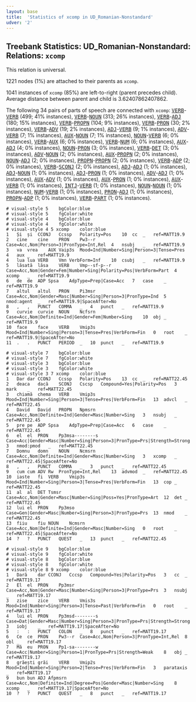 ```yaml
---
layout: base
title:  'Statistics of xcomp in UD_Romanian-Nonstandard'
udver: '2'
---
```


## Treebank Statistics: UD_Romanian-Nonstandard: Relations: `xcomp`

This relation is universal.

1221 nodes (1%) are attached to their parents as `xcomp`.

1041 instances of `xcomp` (85%) are left-to-right (parent precedes child).
Average distance between parent and child is 3.62407862407862.

The following 34 pairs of parts of speech are connected with `xcomp`: <tt><a href="ro_nonstandard-pos-VERB.html">VERB</a></tt>-<tt><a href="ro_nonstandard-pos-VERB.html">VERB</a></tt> (499; 41% instances), <tt><a href="ro_nonstandard-pos-VERB.html">VERB</a></tt>-<tt><a href="ro_nonstandard-pos-NOUN.html">NOUN</a></tt> (313; 26% instances), <tt><a href="ro_nonstandard-pos-VERB.html">VERB</a></tt>-<tt><a href="ro_nonstandard-pos-ADJ.html">ADJ</a></tt> (180; 15% instances), <tt><a href="ro_nonstandard-pos-VERB.html">VERB</a></tt>-<tt><a href="ro_nonstandard-pos-PROPN.html">PROPN</a></tt> (104; 9% instances), <tt><a href="ro_nonstandard-pos-VERB.html">VERB</a></tt>-<tt><a href="ro_nonstandard-pos-PRON.html">PRON</a></tt> (30; 2% instances), <tt><a href="ro_nonstandard-pos-VERB.html">VERB</a></tt>-<tt><a href="ro_nonstandard-pos-ADV.html">ADV</a></tt> (19; 2% instances), <tt><a href="ro_nonstandard-pos-ADJ.html">ADJ</a></tt>-<tt><a href="ro_nonstandard-pos-VERB.html">VERB</a></tt> (9; 1% instances), <tt><a href="ro_nonstandard-pos-ADV.html">ADV</a></tt>-<tt><a href="ro_nonstandard-pos-VERB.html">VERB</a></tt> (7; 1% instances), <tt><a href="ro_nonstandard-pos-AUX.html">AUX</a></tt>-<tt><a href="ro_nonstandard-pos-NOUN.html">NOUN</a></tt> (7; 1% instances), <tt><a href="ro_nonstandard-pos-NOUN.html">NOUN</a></tt>-<tt><a href="ro_nonstandard-pos-VERB.html">VERB</a></tt> (6; 0% instances), <tt><a href="ro_nonstandard-pos-VERB.html">VERB</a></tt>-<tt><a href="ro_nonstandard-pos-AUX.html">AUX</a></tt> (6; 0% instances), <tt><a href="ro_nonstandard-pos-VERB.html">VERB</a></tt>-<tt><a href="ro_nonstandard-pos-NUM.html">NUM</a></tt> (6; 0% instances), <tt><a href="ro_nonstandard-pos-AUX.html">AUX</a></tt>-<tt><a href="ro_nonstandard-pos-ADJ.html">ADJ</a></tt> (4; 0% instances), <tt><a href="ro_nonstandard-pos-NOUN.html">NOUN</a></tt>-<tt><a href="ro_nonstandard-pos-PRON.html">PRON</a></tt> (3; 0% instances), <tt><a href="ro_nonstandard-pos-VERB.html">VERB</a></tt>-<tt><a href="ro_nonstandard-pos-DET.html">DET</a></tt> (3; 0% instances), <tt><a href="ro_nonstandard-pos-ADV.html">ADV</a></tt>-<tt><a href="ro_nonstandard-pos-NOUN.html">NOUN</a></tt> (2; 0% instances), <tt><a href="ro_nonstandard-pos-AUX.html">AUX</a></tt>-<tt><a href="ro_nonstandard-pos-PROPN.html">PROPN</a></tt> (2; 0% instances), <tt><a href="ro_nonstandard-pos-NOUN.html">NOUN</a></tt>-<tt><a href="ro_nonstandard-pos-ADJ.html">ADJ</a></tt> (2; 0% instances), <tt><a href="ro_nonstandard-pos-PROPN.html">PROPN</a></tt>-<tt><a href="ro_nonstandard-pos-PROPN.html">PROPN</a></tt> (2; 0% instances), <tt><a href="ro_nonstandard-pos-VERB.html">VERB</a></tt>-<tt><a href="ro_nonstandard-pos-ADP.html">ADP</a></tt> (2; 0% instances), <tt><a href="ro_nonstandard-pos-VERB.html">VERB</a></tt>-<tt><a href="ro_nonstandard-pos-SCONJ.html">SCONJ</a></tt> (2; 0% instances), <tt><a href="ro_nonstandard-pos-ADJ.html">ADJ</a></tt>-<tt><a href="ro_nonstandard-pos-ADJ.html">ADJ</a></tt> (1; 0% instances), <tt><a href="ro_nonstandard-pos-ADJ.html">ADJ</a></tt>-<tt><a href="ro_nonstandard-pos-NOUN.html">NOUN</a></tt> (1; 0% instances), <tt><a href="ro_nonstandard-pos-ADJ.html">ADJ</a></tt>-<tt><a href="ro_nonstandard-pos-PRON.html">PRON</a></tt> (1; 0% instances), <tt><a href="ro_nonstandard-pos-ADV.html">ADV</a></tt>-<tt><a href="ro_nonstandard-pos-ADJ.html">ADJ</a></tt> (1; 0% instances), <tt><a href="ro_nonstandard-pos-AUX.html">AUX</a></tt>-<tt><a href="ro_nonstandard-pos-ADV.html">ADV</a></tt> (1; 0% instances), <tt><a href="ro_nonstandard-pos-AUX.html">AUX</a></tt>-<tt><a href="ro_nonstandard-pos-PRON.html">PRON</a></tt> (1; 0% instances), <tt><a href="ro_nonstandard-pos-AUX.html">AUX</a></tt>-<tt><a href="ro_nonstandard-pos-VERB.html">VERB</a></tt> (1; 0% instances), <tt><a href="ro_nonstandard-pos-INTJ.html">INTJ</a></tt>-<tt><a href="ro_nonstandard-pos-VERB.html">VERB</a></tt> (1; 0% instances), <tt><a href="ro_nonstandard-pos-NOUN.html">NOUN</a></tt>-<tt><a href="ro_nonstandard-pos-NOUN.html">NOUN</a></tt> (1; 0% instances), <tt><a href="ro_nonstandard-pos-NUM.html">NUM</a></tt>-<tt><a href="ro_nonstandard-pos-VERB.html">VERB</a></tt> (1; 0% instances), <tt><a href="ro_nonstandard-pos-PRON.html">PRON</a></tt>-<tt><a href="ro_nonstandard-pos-ADJ.html">ADJ</a></tt> (1; 0% instances), <tt><a href="ro_nonstandard-pos-PROPN.html">PROPN</a></tt>-<tt><a href="ro_nonstandard-pos-ADP.html">ADP</a></tt> (1; 0% instances), <tt><a href="ro_nonstandard-pos-VERB.html">VERB</a></tt>-<tt><a href="ro_nonstandard-pos-PART.html">PART</a></tt> (1; 0% instances).


~~~ conllu
# visual-style 5	bgColor:blue
# visual-style 5	fgColor:white
# visual-style 4	bgColor:blue
# visual-style 4	fgColor:white
# visual-style 4 5 xcomp	color:blue
1	Și	și	CCONJ	Ccssp	Polarity=Pos	10	cc	_	ref=MATT19.9
2	cine	cine	PRON	Pw3--r	Case=Acc,Nom|Person=3|PronType=Int,Rel	4	nsubj	_	ref=MATT19.9
3	va	vrea	AUX	Vaip3s	Mood=Ind|Number=Sing|Person=3|Tense=Pres	4	aux	_	ref=MATT19.9
4	lua	lua	VERB	Vmn	VerbForm=Inf	10	csubj	_	ref=MATT19.9
5	lăsată	lăsa	VERB	Vmp--sf-p--r	Case=Acc,Nom|Gender=Fem|Number=Sing|Polarity=Pos|VerbForm=Part	4	xcomp	_	ref=MATT19.9
6	de	de	ADP	Spsa	AdpType=Prep|Case=Acc	7	case	_	ref=MATT19.9
7	altul	altul	PRON	Pi3msr	Case=Acc,Nom|Gender=Masc|Number=Sing|Person=3|PronType=Ind	5	nmod:agent	_	ref=MATT19.9|SpaceAfter=No
8	,	,	PUNCT	COMMA	_	4	punct	_	ref=MATT19.9
9	curvie	curvie	NOUN	Ncfsrn	Case=Acc,Nom|Definite=Ind|Gender=Fem|Number=Sing	10	obj	_	ref=MATT19.9
10	face	face	VERB	Vmip3s	Mood=Ind|Number=Sing|Person=3|Tense=Pres|VerbForm=Fin	0	root	_	ref=MATT19.9|SpaceAfter=No
11	.	.	PUNCT	PERIOD	_	10	punct	_	ref=MATT19.9

~~~


~~~ conllu
# visual-style 7	bgColor:blue
# visual-style 7	fgColor:white
# visual-style 3	bgColor:blue
# visual-style 3	fgColor:white
# visual-style 3 7 xcomp	color:blue
1	Dar	dar	CCONJ	Ccssp	Polarity=Pos	13	cc	_	ref=MATT22.45
2	deaca	dacă	SCONJ	Cscsp	Compound=Yes|Polarity=Pos	3	mark	_	ref=MATT22.45
3	chiamă	chema	VERB	Vmip3s	Mood=Ind|Number=Sing|Person=3|Tense=Pres|VerbForm=Fin	13	advcl	_	ref=MATT22.45
4	David	David	PROPN	Npmsrn	Case=Acc,Nom|Definite=Ind|Gender=Masc|Number=Sing	3	nsubj	_	ref=MATT22.45
5	pre	pe	ADP	Spsa	AdpType=Prep|Case=Acc	6	case	_	ref=MATT22.45
6	el	el	PRON	Pp3msa--------s	Case=Acc|Gender=Masc|Number=Sing|Person=3|PronType=Prs|Strength=Strong	3	nmod:pmod	_	ref=MATT22.45
7	Domnu	domn	NOUN	Ncmsrn	Case=Acc,Nom|Definite=Ind|Gender=Masc|Number=Sing	3	xcomp	_	ref=MATT22.45|SpaceAfter=No
8	,	,	PUNCT	COMMA	_	3	punct	_	ref=MATT22.45
9	cum	cum	ADV	Rw	PronType=Int,Rel	13	advmod	_	ref=MATT22.45
10	iaste	fi	VERB	Vmip3s	Mood=Ind|Number=Sing|Person=3|Tense=Pres|VerbForm=Fin	13	cop	_	ref=MATT22.45
11	al	al	DET	Tsmsr	Case=Acc,Nom|Gender=Masc|Number=Sing|Poss=Yes|PronType=Art	12	det	_	ref=MATT22.45
12	lui	el	PRON	Pp3mso	Case=Gen|Gender=Masc|Number=Sing|Person=3|PronType=Prs	13	nmod	_	ref=MATT22.45
13	fiiu	fiu	NOUN	Ncmsrn	Case=Acc,Nom|Definite=Ind|Gender=Masc|Number=Sing	0	root	_	ref=MATT22.45|SpaceAfter=No
14	?	?	PUNCT	QUEST	_	13	punct	_	ref=MATT22.45

~~~


~~~ conllu
# visual-style 9	bgColor:blue
# visual-style 9	fgColor:white
# visual-style 8	bgColor:blue
# visual-style 8	fgColor:white
# visual-style 8 9 xcomp	color:blue
1	Dară	dar	CCONJ	Cccsp	Compound=Yes|Polarity=Pos	3	cc	_	ref=MATT19.17
2	El	el	PRON	Pp3msr	Case=Acc,Nom|Gender=Masc|Number=Sing|Person=3|PronType=Prs	3	nsubj	_	ref=MATT19.17
3	zise	zice	VERB	Vmis3s	Mood=Ind|Number=Sing|Person=3|Tense=Past|VerbForm=Fin	0	root	_	ref=MATT19.17
4	lui	el	PRON	Pp3msd--------s	Case=Dat|Gender=Masc|Number=Sing|Person=3|PronType=Prs|Strength=Strong	3	iobj	_	ref=MATT19.17|SpaceAfter=No
5	:	:	PUNCT	COLON	_	8	punct	_	ref=MATT19.17
6	Ce	ce	PRON	Pw3--r	Case=Acc,Nom|Person=3|PronType=Int,Rel	8	obl	_	ref=MATT19.17
7	Mă	eu	PRON	Pp1-sa--------w	Case=Acc|Number=Sing|Person=1|PronType=Prs|Strength=Weak	8	obj	_	ref=MATT19.17
8	grăești	grăi	VERB	Vmip2s	Mood=Ind|Number=Sing|Person=2|Tense=Pres|VerbForm=Fin	3	parataxis	_	ref=MATT19.17
9	bun	bun	ADJ	Afpmsrn	Case=Acc,Nom|Definite=Ind|Degree=Pos|Gender=Masc|Number=Sing	8	xcomp	_	ref=MATT19.17|SpaceAfter=No
10	?	?	PUNCT	QUEST	_	8	punct	_	ref=MATT19.17

~~~


